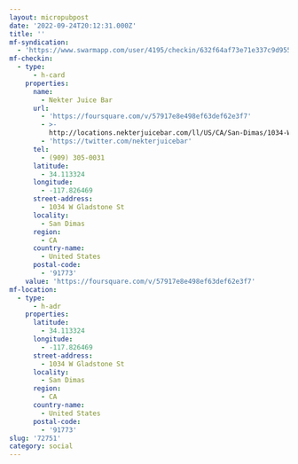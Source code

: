 ```yaml
---
layout: micropubpost
date: '2022-09-24T20:12:31.000Z'
title: ''
mf-syndication:
  - 'https://www.swarmapp.com/user/4195/checkin/632f64af73e71e337c9d9559'
mf-checkin:
  - type:
      - h-card
    properties:
      name:
        - Nekter Juice Bar
      url:
        - 'https://foursquare.com/v/57917e8e498ef63def62e3f7'
        - >-
          http://locations.nekterjuicebar.com/ll/US/CA/San-Dimas/1034-West-Gladstone-Street
        - 'https://twitter.com/nekterjuicebar'
      tel:
        - (909) 305-0031
      latitude:
        - 34.113324
      longitude:
        - -117.826469
      street-address:
        - 1034 W Gladstone St
      locality:
        - San Dimas
      region:
        - CA
      country-name:
        - United States
      postal-code:
        - '91773'
    value: 'https://foursquare.com/v/57917e8e498ef63def62e3f7'
mf-location:
  - type:
      - h-adr
    properties:
      latitude:
        - 34.113324
      longitude:
        - -117.826469
      street-address:
        - 1034 W Gladstone St
      locality:
        - San Dimas
      region:
        - CA
      country-name:
        - United States
      postal-code:
        - '91773'
slug: '72751'
category: social
---
```

